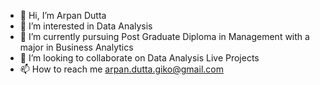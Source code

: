 - 👋 Hi, I’m Arpan Dutta
- 👀 I’m interested in Data Analysis
- 🌱 I’m currently pursuing Post Graduate Diploma in Management with a major in Business Analytics
- 💞️ I’m looking to collaborate on Data Analysis Live Projects
- 📫 How to reach me arpan.dutta.giko@gmail.com

<!---
ADGiko/ADGiko is a ✨ special ✨ repository because its `README.md` (this file) appears on your GitHub profile.
You can click the Preview link to take a look at your changes.
--->
